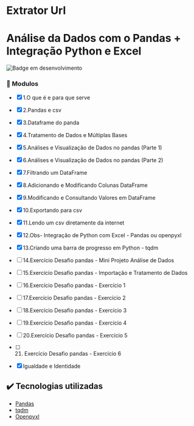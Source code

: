 # Extrator Url
# Análise da Dados com o Pandas + Integração Python e Excel
![Badge em desenvolvimento](https://img.shields.io/badge/Status-Em%20Desenvolvimento-green)


### :hammer: Modulos


- [x] 1.O que é e para que serve
- [x] 2.Pandas e csv
- [x] 3.Dataframe do panda
- [x] 4.Tratamento de Dados e Múltiplas Bases
- [x] 5.Análises e Visualização de Dados no pandas (Parte 1)
- [x] 6.Análises e Visualização de Dados no pandas (Parte 2)
- [x] 7.Filtrando um DataFrame
- [x] 8.Adicionando e Modificando Colunas DataFrame
- [x] 9.Modificando e Consultando Valores em DataFrame
- [x] 10.Exportando para csv
- [x] 11.Lendo um csv diretamente da internet
- [x] 12.Obs- Integração de Python com Excel - Pandas ou openpyxl
- [x] 13.Criando uma barra de progresso em Python - tqdm
- [ ] 14.Exercício Desafio pandas - Mini Projeto Análise de Dados
- [ ] 15.Exercício Desafio pandas - Importação e Tratamento de Dados
- [ ] 16.Exercício Desafio pandas - Exercício 1
- [ ] 17.Exercício Desafio pandas - Exercício 2
- [ ] 18.Exercício Desafio pandas - Exercício 3
- [ ] 19.Exercício Desafio pandas - Exercício 4
- [ ] 20.Exercício Desafio pandas - Exercício 5
- [ ] 21. Exercício Desafio pandas - Exercício 6


- [X] Igualdade e Identidade 

## ✔️ Tecnologias utilizadas
- [Pandas](https://pandas.pydata.org/docs/user_guide/index.html#user-guide)
- [tqdm](https://tqdm.github.io/)
- [Openpyxl](https://openpyxl.readthedocs.io/en/stable/tutorial.html)